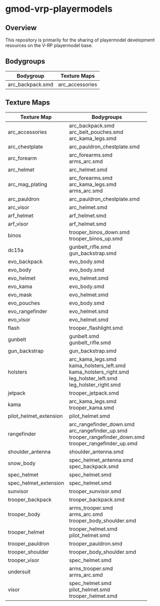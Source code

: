 # gmod-vrp-playermodels
## Overview
This repository is primarily for the sharing of playermodel development resources on the V-RP playermodel base.

## Bodygroups
|   Bodygroup           |   Texture Maps                                                            |
|-----------------------|---------------------------------------------------------------------------|
|   arc_backpack.smd    |   arc_accessories

## Texture Maps
|   Texture Map         |   Bodygroups                                                              |
|-----------------------|---------------------------------------------------------------------------|
|   arc_accessories         |   arc_backpack.smd<br>arc_belt_pouches.smd<br>arc_kama_legs.smd
|   arc_chestplate          |   arc_pauldron_chestplate.smd
|   arc_forearm             |   arc_forearms.smd<br>arms_arc.smd
|   arc_helmet              |   arc_helmet.smd
|   arc_mag_plating         |   arc_forearms.smd<br>arc_kama_legs.smd<br>arms_arc.smd
|   arc_pauldron            |   arc_pauldron_chestplate.smd
|   arc_visor               |   arc_helmet.smd
|   arf_helmet              |   arf_helmet.smd
|   arf_visor               |   arf_helmet.smd
|   binos                   |   trooper_binos_down.smd<br>trooper_binos_up.smd
|   dc15a                   |   gunbelt_rifle.smd<br>gun_backstrap.smd
|   evo_backpack            |   evo_body.smd
|   evo_body                |   evo_body.smd
|   evo_helmet              |   evo_helmet.smd
|   evo_kama                |   evo_body.smd
|   evo_mask                |   evo_helmet.smd
|   evo_pouches             |   evo_body.smd
|   evo_rangefinder         |   evo_helmet.smd
|   evo_visor               |   evo_helmet.smd
|   flash                   |   trooper_flashlight.smd
|   gunbelt                 |   gunbelt.smd<br>gunbelt_rifle.smd
|   gun_backstrap           |   gun_backstrap.smd
|   holsters                |   arc_kama_legs.smd<br>kama_holsters_left.smd<br>kama_holsters_right.smd<br>leg_holster_left.smd<br>leg_holster_right.smd
|   jetpack                 |   trooper_jetpack.smd
|   kama                    |   arc_kama_legs.smd<br>trooper_kama.smd
|   pilot_helmet_extension  |   pilot_helmet.smd
|   rangefinder             |   arc_rangefinder_down.smd<br>arc_rangefinder_up.smd<br>trooper_rangefinder_down.smd<br>trooper_rangefinder_up.smd
|   shoulder_antenna        |   shoulder_antenna.smd
|   snow_body               |   spec_helmet_antenna.smd<br>spec_backpack.smd
|   spec_helmet             |   spec_helmet.smd
|   spec_helmet_extension        |   spec_helmet.smd
|   sunvisor                |   trooper_sunvisor.smd
|   trooper_backpack        |   trooper_backpack.smd
|   trooper_body            |   arms_trooper.smd<br>arms_arc.smd<br>trooper_body_shoulder.smd
|   trooper_helmet          |   trooper_helmet.smd<br>pilot_helmet.smd
|   trooper_pauldron        |   trooper_pauldron.smd
|   trooper_shoulder        |   trooper_body_shoulder.smd
|   trooper_visor           |   spec_helmet.smd
|   undersuit               |   arms_trooper.smd<br>arms_arc.smd
|   visor                   |   spec_helmet.smd<br>pilot_helmet.smd<br>trooper_helmet.smd